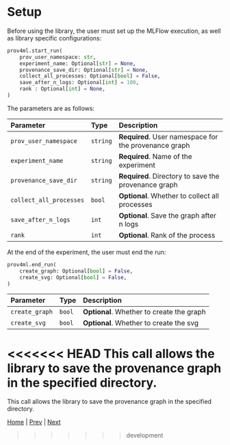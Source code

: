 
# Setup

Before using the library, the user must set up the MLFlow execution, as well as library specific configurations: 

```python
prov4ml.start_run(
    prov_user_namespace: str,
    experiment_name: Optional[str] = None,
    provenance_save_dir: Optional[str] = None,
    collect_all_processes: Optional[bool] = False,
    save_after_n_logs: Optional[int] = 100,
    rank : Optional[int] = None, 
)
```

The parameters are as follows:

| Parameter | Type     | Description                |
| :-------- | :------- | :------------------------- |
| `prov_user_namespace` | `string` | **Required**. User namespace for the provenance graph |
| `experiment_name` | `string` | **Required**. Name of the experiment |
| `provenance_save_dir` | `string` | **Required**. Directory to save the provenance graph |
| `collect_all_processes` | `bool` | **Optional**. Whether to collect all processes |
| `save_after_n_logs` | `int` | **Optional**. Save the graph after n logs |
| `rank` | `int` | **Optional**. Rank of the process |

At the end of the experiment, the user must end the run:

```python
prov4ml.end_run(
    create_graph: Optional[bool] = False, 
    create_svg: Optional[bool] = False, 
)
```

| Parameter | Type     | Description                |
| :-------- | :------- | :------------------------- |
| `create_graph` | `bool` | **Optional**. Whether to create the graph |
| `create_svg` | `bool` | **Optional**. Whether to create the svg |

<<<<<<< HEAD
This call allows the library to save the provenance graph in the specified directory. 
=======
This call allows the library to save the provenance graph in the specified directory. 

[Home](README.md) | [Prev](installation.md) | [Next](prov_graph.md)
>>>>>>> development
